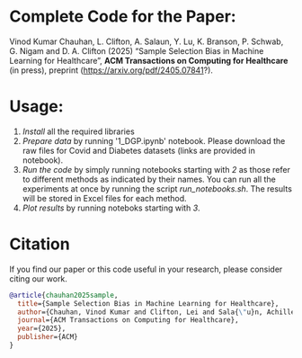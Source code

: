 # Complete Code for the Paper:

Vinod Kumar Chauhan, L. Clifton, A. Salaun, Y. Lu, K. Branson, P. Schwab, G. Nigam and D. A. Clifton (2025) “Sample Selection Bias in Machine Learning for Healthcare”, **ACM Transactions on Computing for Healthcare** (in press), preprint (https://arxiv.org/pdf/2405.07841?).


# Usage:
1. *Install* all the required libraries
2. *Prepare data* by running '1_DGP.ipynb' notebook. Please download the raw files for Covid and Diabetes datasets (links are provided in notebook).
3. *Run the code* by simply running notebooks starting with *2* as those refer to different methods as indicated by their names. You can run all the experiments at once by running the script *run_notebooks.sh*. The results will be stored in Excel files for each method.
4. *Plot results* by running noteboks starting with *3*.


# Citation

If you find our paper or this code useful in your research, please consider citing our work.

```bibtex
@article{chauhan2025sample,
  title={Sample Selection Bias in Machine Learning for Healthcare},
  author={Chauhan, Vinod Kumar and Clifton, Lei and Sala{\"u}n, Achille and Lu, Huiqi Yvonne and Branson, Kim and Schwab, Patrick and Nigam, Gaurav and Clifton, David A},
  journal={ACM Transactions on Computing for Healthcare},
  year={2025},
  publisher={ACM}
}
